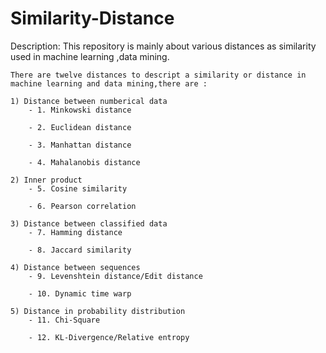 # Similarity-Distance
Description:
	This repository is mainly about various distances as similarity used in machine learning ,data mining.

	There are twelve distances to descript a similarity or distance in machine learning and data mining,there are :
	
	1) Distance between numberical data
		- 1. Minkowski distance

		- 2. Euclidean distance

		- 3. Manhattan distance

		- 4. Mahalanobis distance
	
	2) Inner product
		- 5. Cosine similarity

		- 6. Pearson correlation

	3) Distance between classified data
		- 7. Hamming distance
	
		- 8. Jaccard similarity

	4) Distance between sequences
		- 9. Levenshtein distance/Edit distance

		- 10. Dynamic time warp

	5) Distance in probability distribution
		- 11. Chi-Square

		- 12. KL-Divergence/Relative entropy


    
